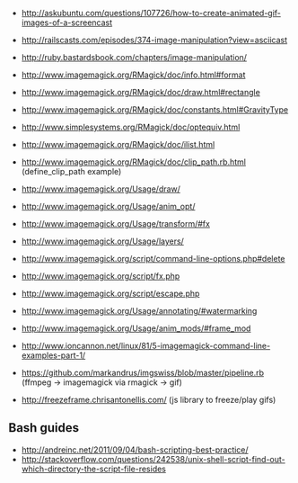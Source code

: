 * http://askubuntu.com/questions/107726/how-to-create-animated-gif-images-of-a-screencast

* http://railscasts.com/episodes/374-image-manipulation?view=asciicast
* http://ruby.bastardsbook.com/chapters/image-manipulation/

* http://www.imagemagick.org/RMagick/doc/info.html#format
* http://www.imagemagick.org/RMagick/doc/draw.html#rectangle
* http://www.imagemagick.org/RMagick/doc/constants.html#GravityType
* http://www.simplesystems.org/RMagick/doc/optequiv.html
* http://www.imagemagick.org/RMagick/doc/ilist.html
* http://www.imagemagick.org/RMagick/doc/clip_path.rb.html (define_clip_path example)

* http://www.imagemagick.org/Usage/draw/
* http://www.imagemagick.org/Usage/anim_opt/
* http://www.imagemagick.org/Usage/transform/#fx
* http://www.imagemagick.org/Usage/layers/
* http://www.imagemagick.org/script/command-line-options.php#delete
* http://www.imagemagick.org/script/fx.php
* http://www.imagemagick.org/script/escape.php
* http://www.imagemagick.org/Usage/annotating/#watermarking
* http://www.imagemagick.org/Usage/anim_mods/#frame_mod


* http://www.ioncannon.net/linux/81/5-imagemagick-command-line-examples-part-1/

* https://github.com/markandrus/imgswiss/blob/master/pipeline.rb (ffmpeg -> imagemagick via rmagick -> gif)

* http://freezeframe.chrisantonellis.com/ (js library to freeze/play gifs)

## Bash guides

* http://andreinc.net/2011/09/04/bash-scripting-best-practice/
* http://stackoverflow.com/questions/242538/unix-shell-script-find-out-which-directory-the-script-file-resides
